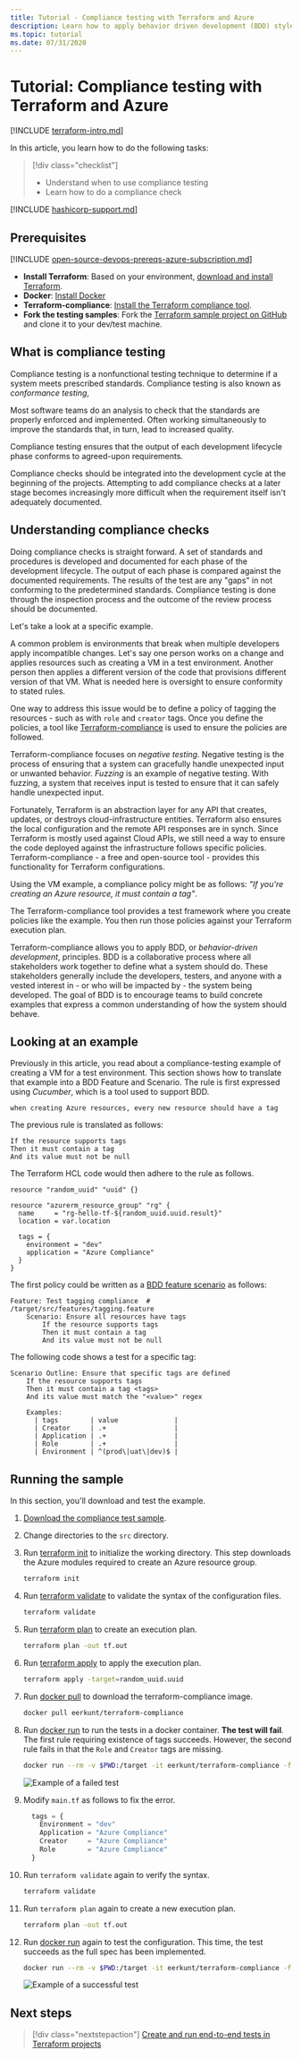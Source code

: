 ```yaml
---
title: Tutorial - Compliance testing with Terraform and Azure
description: Learn how to apply behavior driven development (BDD) style compliance testing to Terraform configurations
ms.topic: tutorial
ms.date: 07/31/2020
---
```


# Tutorial: Compliance testing with Terraform and Azure

[!INCLUDE [terraform-intro.md](includes/terraform-intro.md)]

In this article, you learn how to do the following tasks:

> [!div class="checklist"]
> * Understand when to use compliance testing
> * Learn how to do a compliance check

[!INCLUDE [hashicorp-support.md](includes/hashicorp-support.md)]

## Prerequisites

[!INCLUDE [open-source-devops-prereqs-azure-subscription.md](../includes/open-source-devops-prereqs-azure-subscription.md)]
- **Install Terraform**: Based on your environment, [download and install Terraform](https://www.terraform.io/downloads.html).
- **Docker**: [Install Docker](https://docs.docker.com/get-docker/)
- **Terraform-compliance**: [Install the Terraform compliance tool](https://terraform-compliance.com/pages/installation/docker).
- **Fork the testing samples**: Fork the [Terraform sample project on GitHub](https://github.com/Azure/terraform) and clone it to your dev/test machine.

## What is compliance testing

Compliance testing is a nonfunctional testing technique to determine if a system meets prescribed standards. Compliance testing is also known as *conformance testing*,

Most software teams do an analysis to check that the standards are properly enforced and implemented. Often working simultaneously to improve the standards that, in turn, lead to increased quality.

Compliance testing ensures that the output of each development lifecycle phase conforms to agreed-upon requirements.

Compliance checks should be integrated into the development cycle at the beginning of the projects. Attempting to add compliance checks at a later stage becomes increasingly more difficult when the requirement itself isn't adequately documented.

## Understanding compliance checks

Doing compliance checks is straight forward. A set of standards and procedures is developed and documented for each phase of the development lifecycle. The output of each phase is compared against the documented requirements. The results of the test are any "gaps" in not conforming to the predetermined standards. Compliance testing is done through the inspection process and the outcome of the review process should be documented.

Let's take a look at a specific example.

A common problem is environments that break when multiple developers apply incompatible changes. Let's say one person works on a change and applies resources such as creating a VM in a test environment. Another person then applies a different version of the code that provisions different version of that VM. What is needed here is oversight to ensure conformity to stated rules.

One way to address this issue would be to define a policy of tagging the resources - such as with `role` and `creator` tags. Once you define the policies, a tool like [Terraform-compliance](https://terraform-compliance.com) is used to ensure the policies are followed.

Terraform-compliance focuses on *negative testing*. Negative testing is the process of ensuring that a system can gracefully handle unexpected input or unwanted behavior. *Fuzzing* is an example of negative testing. With fuzzing, a system that receives input is tested to ensure that it can safely handle unexpected input.

Fortunately, Terraform is an abstraction layer for any API that creates, updates, or destroys cloud-infrastructure entities. Terraform also ensures the local configuration and the remote API responses are in synch. Since Terraform is mostly used against Cloud APIs, we still need a way to ensure the code deployed against the infrastructure follows specific policies. Terraform-compliance - a free and open-source tool - provides this functionality for Terraform configurations.

Using the VM example, a compliance policy might be as follows: *"If you're creating an Azure resource, it must contain a tag"*.

The Terraform-compliance tool provides a test framework where you create policies like the example. You then run those policies against your Terraform execution plan.

Terraform-compliance allows you to apply BDD, or *behavior-driven development*, principles. BDD is a collaborative process where all stakeholders work together to define what a system should do. These stakeholders generally include the developers, testers, and anyone with a vested interest in - or who will be impacted by - the system being developed. The goal of BDD is to encourage teams to build concrete examples that express a common understanding of how the system should behave.

## Looking at an example

Previously in this article, you read about a compliance-testing example of creating a VM for a test environment. This section shows how to translate that example into a BDD Feature and Scenario. The rule is first expressed using *Cucumber*, which is a tool used to support BDD.

```Cucumber
when creating Azure resources, every new resource should have a tag
```

The previous rule is translated as follows:

```Cucumber
If the resource supports tags
Then it must contain a tag
And its value must not be null
```

The Terraform HCL code would then adhere to the rule as follows.

```hcl
resource "random_uuid" "uuid" {}

resource "azurerm_resource_group" "rg" {
  name     = "rg-hello-tf-${random_uuid.uuid.result}"
  location = var.location

  tags = {
    environment = "dev"
    application = "Azure Compliance"
  } 
}
```

The first policy could be written as a [BDD feature scenario](https://gherkin.io/docs/gherkin/reference/) as follows:

```Cucumber
Feature: Test tagging compliance  # /target/src/features/tagging.feature
    Scenario: Ensure all resources have tags
        If the resource supports tags
        Then it must contain a tag
        And its value must not be null
```

The following code shows a test for a specific tag:

```Cucumber
Scenario Outline: Ensure that specific tags are defined
    If the resource supports tags
    Then it must contain a tag <tags>
    And its value must match the "<value>" regex

    Examples:
      | tags        | value              |
      | Creator     | .+                 |
      | Application | .+                 |
      | Role        | .+                 |
      | Environment | ^(prod\|uat\|dev)$ |
```

## Running the sample

In this section, you'll download and test the example.

1. [Download the compliance test sample](https://github.com/Azure/terraform/tree/master/samples/compliance-testing).

1. Change directories to the `src` directory.

1. Run [terraform init](https://www.terraform.io/docs/commands/init.html) to initialize the working directory. This step downloads the Azure modules required to create an Azure resource group.

    ```bash
    terraform init
    ```
    
1. Run [terraform validate](https://www.terraform.io/docs/commands/validate.html) to validate the syntax of the configuration files.

    ```bash
    terraform validate
    ```
    
1. Run [terraform plan](https://www.terraform.io/docs/commands/plan.html) to create an execution plan.

    ```bash
    terraform plan -out tf.out
    ```
    
1. Run [terraform apply](https://www.terraform.io/docs/commands/apply.html) to apply the execution plan.

    ```bash
    terraform apply -target=random_uuid.uuid
    ```
    
1. Run [docker pull](https://docs.docker.com/engine/reference/commandline/pull/) to download the terraform-compliance image.

    ```bash
    docker pull eerkunt/terraform-compliance
    ```
    
1. Run [docker run](https://docs.docker.com/engine/reference/commandline/run/) to run the tests in a docker container. **The test will fail**. The first rule requiring existence of tags succeeds. However, the second rule fails in that the `Role` and `Creator` tags are missing.

    ```bash
    docker run --rm -v $PWD:/target -it eerkunt/terraform-compliance -f features -p tf.out
    ```
    
    ![Example of a failed test](media/best-practices-compliance-testing/best-practices-compliance-testing-tagging-fail.png)

1. Modify `main.tf` as follows to fix the error.

    ```terraform
      tags = {
        Environment = "dev"
        Application = "Azure Compliance"
        Creator     = "Azure Compliance"
        Role        = "Azure Compliance"
      } 
    
    ```
    
1. Run `terraform validate` again to verify the syntax.

    ```bash
    terraform validate
    ```
    
1. Run `terraform plan` again to create a new execution plan.

    ```bash
    terraform plan -out tf.out
    ```
    
1. Run [docker run](https://docs.docker.com/engine/reference/commandline/run/) again to test the configuration. This time, the test succeeds as the full spec has been implemented.

    ```bash
    docker run --rm -v $PWD:/target -it eerkunt/terraform-compliance -f features -p tf.out
    ```

    ![Example of a successful test](media/best-practices-compliance-testing/best-practices-compliance-testing-tagging-succeed.png)

## Next steps

> [!div class="nextstepaction"]
> [Create and run end-to-end tests in Terraform projects](best-practices-end-to-end-testing.md)
